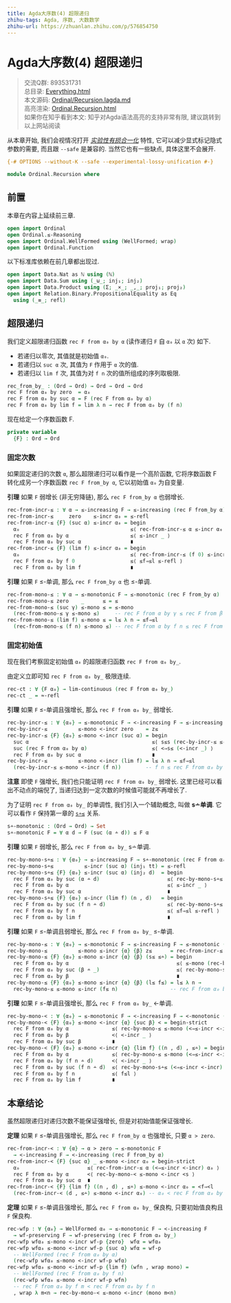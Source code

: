 ```yaml
---
title: Agda大序数(4) 超限递归
zhihu-tags: Agda, 序数, 大数数学
zhihu-url: https://zhuanlan.zhihu.com/p/576854750
---
```


# Agda大序数(4) 超限递归

> 交流Q群: 893531731  
> 总目录: [Everything.html](https://choukh.github.io/agda-lvo/Everything.html)  
> 本文源码: [Ordinal/Recursion.lagda.md](https://github.com/choukh/agda-lvo/blob/main/src/Ordinal/Recursion.lagda.md)  
> 高亮渲染: [Ordinal.Recursion.html](https://choukh.github.io/agda-lvo/Ordinal.Recursion.html)  
> 如果你在知乎看到本文: 知乎对Agda语法高亮的支持非常有限, 建议跳转到以上网站阅读  

从本章开始, 我们会视情况打开 [*实验性有损合一化*](https://agda.readthedocs.io/en/v2.6.2.2/language/lossy-unification.html) 特性, 它可以减少显式标记隐式参数的需要, 而且跟 `--safe` 是兼容的. 当然它也有一些缺点, 具体这里不会展开.

```agda
{-# OPTIONS --without-K --safe --experimental-lossy-unification #-}

module Ordinal.Recursion where
```

## 前置

本章在内容上延续前三章.

```agda
open import Ordinal
open Ordinal.≤-Reasoning
open import Ordinal.WellFormed using (WellFormed; wrap)
open import Ordinal.Function
```

以下标准库依赖在前几章都出现过.

```agda
open import Data.Nat as ℕ using (ℕ)
open import Data.Sum using (_⊎_; inj₁; inj₂)
open import Data.Product using (Σ; _×_; _,_; proj₁; proj₂)
open import Relation.Binary.PropositionalEquality as Eq
  using (_≡_; refl)
```

## 超限递归

我们定义超限递归函数 `rec F from α₀ by α` (读作递归 `F` 自 `α₀` 以 `α` 次) 如下.

- 若递归以零次, 其值就是初始值 `α₀`.
- 若递归以 `suc α` 次, 其值为 `F` 作用于 `α` 次的值.
- 若递归以 `lim f` 次, 其值为对 `f n` 次的值所组成的序列取极限.

```agda
rec_from_by_ : (Ord → Ord) → Ord → Ord → Ord
rec F from α₀ by zero  = α₀
rec F from α₀ by suc α = F (rec F from α₀ by α)
rec F from α₀ by lim f = lim λ n → rec F from α₀ by (f n)
```

现在给定一个序数函数 F.

```agda
private variable
  {F} : Ord → Ord
```

### 固定次数

如果固定递归的次数 `α`, 那么超限递归可以看作是一个高阶函数, 它将序数函数 F 转化成另一个序数函数 `rec F from_by α`, 它以初始值 `α₀` 为自变量.

**引理** 如果 `F` 弱增长 (非无穷降链), 那么 `rec F from_by α` 也弱增长.

```agda
rec-from-incr-≤ : ∀ α → ≤-increasing F → ≤-increasing (rec F from_by α)
rec-from-incr-≤     zero    ≤-incr α₀ = ≤-refl
rec-from-incr-≤ {F} (suc α) ≤-incr α₀ = begin
  α₀                                    ≤⟨ rec-from-incr-≤ α ≤-incr α₀ ⟩
  rec F from α₀ by α                    ≤⟨ ≤-incr _ ⟩
  rec F from α₀ by suc α                ∎
rec-from-incr-≤ {F} (lim f) ≤-incr α₀ = begin
  α₀                                    ≤⟨ rec-from-incr-≤ (f 0) ≤-incr α₀ ⟩
  rec F from α₀ by f 0                  ≤⟨ ≤f⇒≤l ≤-refl ⟩
  rec F from α₀ by lim f                ∎
```

**引理** 如果 `F` ≤-单调, 那么 `rec F from_by α` 也 ≤-单调.

```agda
rec-from-mono-≤ : ∀ α → ≤-monotonic F → ≤-monotonic (rec F from_by α)
rec-from-mono-≤ zero    _      ≤ = ≤
rec-from-mono-≤ (suc γ) ≤-mono ≤ = ≤-mono
  (rec-from-mono-≤ γ ≤-mono ≤)     -- rec F from α by γ ≤ rec F from β by γ
rec-from-mono-≤ (lim f) ≤-mono ≤ = l≤ λ n → ≤f⇒≤l
  (rec-from-mono-≤ (f n) ≤-mono ≤) -- rec F from α by f n ≤ rec F from β by f n
```

### 固定初始值

现在我们考察固定初始值 `α₀` 的超限递归函数 `rec F from α₀ by_`.

由定义立即可知 `rec F from α₀ by_` 极限连续.

```agda
rec-ct : ∀ {F α₀} → lim-continuous (rec F from α₀ by_)
rec-ct _ = ≈-refl
```

**引理** 如果 `F` ≤-单调且强增长, 那么 `rec F from α₀ by_` 弱增长.

```agda
rec-by-incr-≤ : ∀ {α₀} → ≤-monotonic F → <-increasing F → ≤-increasing (rec F from α₀ by_)
rec-by-incr-≤          ≤-mono <-incr zero    = z≤
rec-by-incr-≤ {F} {α₀} ≤-mono <-incr (suc α) = begin
  suc α                                        ≤⟨ s≤s (rec-by-incr-≤ ≤-mono <-incr α) ⟩
  suc (rec F from α₀ by α)                     ≤⟨ <⇒s≤ (<-incr _) ⟩
  rec F from α₀ by suc α                       ∎
rec-by-incr-≤          ≤-mono <-incr (lim f) = l≤ λ n → ≤f⇒≤l
  (rec-by-incr-≤ ≤-mono <-incr (f n))        -- f n ≤ rec F from α₀ by f n
```

**注意** 即使 `F` 强增长, 我们也只能证明 `rec F from α₀ by_` 弱增长. 这里已经可以看出不动点的端倪了, 当递归达到一定次数的时候值可能就不再增长了.

为了证明 `rec F from α₀ by_` 的单调性, 我们引入一个辅助概念, 叫做 **s∸单调**. 它可以看作 `F` 保持第一章的 [`s∸≤`](Ordinal.html#7732) 关系.

```agda
s∸-monotonic : (Ord → Ord) → Set
s∸-monotonic F = ∀ α d → F (suc (α ∸ d)) ≤ F α
```

**引理** 如果 `F` 弱增长, 那么 `rec F from α₀ by_` s∸单调.

```agda
rec-by-mono-s∸≤ : ∀ {α₀} → ≤-increasing F → s∸-monotonic (rec F from α₀ by_)
rec-by-mono-s∸≤          ≤-incr (suc α) (inj₁ tt) = ≤-refl
rec-by-mono-s∸≤ {F} {α₀} ≤-incr (suc α) (inj₂ d)  = begin
  rec F from α₀ by suc (α ∸ d)                      ≤⟨ rec-by-mono-s∸≤ ≤-incr α d ⟩
  rec F from α₀ by α                                ≤⟨ ≤-incr _ ⟩
  rec F from α₀ by suc α                            ∎
rec-by-mono-s∸≤ {F} {α₀} ≤-incr (lim f) (n , d)   = begin
  rec F from α₀ by suc (f n ∸ d)                    ≤⟨ rec-by-mono-s∸≤ ≤-incr (f n) d ⟩
  rec F from α₀ by f n                              ≤⟨ ≤f⇒≤l ≤-refl ⟩
  rec F from α₀ by lim f                            ∎
```

**引理** 如果 `F` ≤-单调且弱增长, 那么 `rec F from α₀ by_` ≤-单调.

```agda
rec-by-mono-≤ : ∀ {α₀} → ≤-monotonic F → ≤-increasing F → ≤-monotonic (rec F from α₀ by_)
rec-by-mono-≤          ≤-mono ≤-incr {α} {β} z≤      = rec-from-incr-≤ β ≤-incr _
rec-by-mono-≤ {F} {α₀} ≤-mono ≤-incr {α} {β} (s≤ ≤∸) = begin
  rec F from α₀ by α                                   ≤⟨ ≤-mono (rec-by-mono-≤ ≤-mono ≤-incr ≤∸) ⟩
  rec F from α₀ by suc (β ∸ _)                         ≤⟨ rec-by-mono-s∸≤ ≤-incr β _ ⟩
  rec F from α₀ by β                                   ∎
rec-by-mono-≤ {F} {α₀} ≤-mono ≤-incr {α} {β} (l≤ f≤) = l≤ λ n →
  rec-by-mono-≤ ≤-mono ≤-incr (f≤ n)                 -- rec F from α₀ by f n ≤ rec F from α₀ by β
```

**引理** 如果 `F` ≤-单调且强增长, 那么 `rec F from α₀ by_` <-单调.

```agda
rec-by-mono-< : ∀ {α₀} → ≤-monotonic F → <-increasing F → <-monotonic (rec F from α₀ by_)
rec-by-mono-< {F} {α₀} ≤-mono <-incr {α} {suc β} < = begin-strict
  rec F from α₀ by α              ≤⟨ rec-by-mono-≤ ≤-mono (<⇒≤-incr <-incr) (<s⇒≤ <) ⟩
  rec F from α₀ by β              <⟨ <-incr _ ⟩
  rec F from α₀ by suc β          ∎
rec-by-mono-< {F} {α₀} ≤-mono <-incr {α} {lim f} ((n , d) , ≤∸) = begin-strict
  rec F from α₀ by α              ≤⟨ rec-by-mono-≤ ≤-mono (<⇒≤-incr <-incr) ≤∸ ⟩
  rec F from α₀ by (f n ∸ d)      <⟨ <-incr _ ⟩
  rec F from α₀ by suc (f n ∸ d)  ≤⟨ rec-by-mono-s∸≤ (<⇒≤-incr <-incr) (f n) d ⟩
  rec F from α₀ by f n            ≤⟨ f≤l ⟩
  rec F from α₀ by lim f          ∎
```

## 本章结论

虽然超限递归对递归次数不能保证强增长, 但是对初始值能保证强增长.

**定理** 如果 `F` ≤-单调且强增长, 那么 `rec F from_by α` 也强增长, 只要 `α > zero`.

```agda
rec-from-incr-< : ∀ {α} → α > zero → ≤-monotonic F
  → <-increasing F → <-increasing (rec F from_by α)
rec-from-incr-< {F} {suc α} _ ≤-mono <-incr α₀ = begin-strict
  α₀                      ≤⟨ rec-from-incr-≤ α (<⇒≤-incr <-incr) α₀ ⟩
  rec F from α₀ by α      <⟨ rec-by-mono-< ≤-mono <-incr <s ⟩
  rec F from α₀ by suc α  ∎
rec-from-incr-< {F} {lim f} ((n , d) , ≤∸) ≤-mono <-incr α₀ = <f⇒<l
  (rec-from-incr-< (d , ≤∸) ≤-mono <-incr α₀) -- α₀ < rec F from α₀ by f n
```

**定理** 如果 `F` ≤-单调且强增长, 那么 `rec F from α₀ by_` 保良构, 只要初始值良构且 `F` 保良构.

```agda
rec-wfp : ∀ {α₀} → WellFormed α₀ → ≤-monotonic F → <-increasing F
  → wf-preserving F → wf-preserving (rec F from α₀ by_)
rec-wfp wfα₀ ≤-mono <-incr wf-p {zero}  wfα = wfα₀
rec-wfp wfα₀ ≤-mono <-incr wf-p {suc α} wfα = wf-p
  -- WellFormed (rec F from α₀ by α)
  (rec-wfp wfα₀ ≤-mono <-incr wf-p wfα)
rec-wfp wfα₀ ≤-mono <-incr wf-p {lim f} (wfn , wrap mono) =
  -- WellFormed (rec F from α₀ by f n)
  (rec-wfp wfα₀ ≤-mono <-incr wf-p wfn)
  -- rec F from α₀ by f m < rec F from α₀ by f n
  , wrap λ m<n → rec-by-mono-< ≤-mono <-incr (mono m<n)
```
